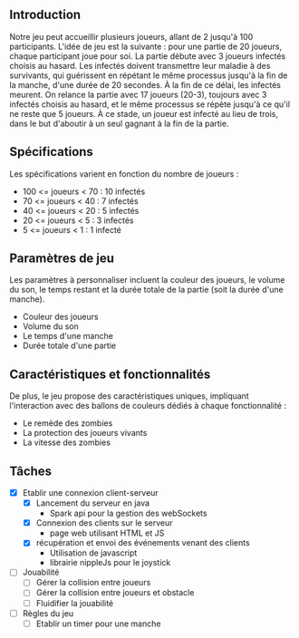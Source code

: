 ## Introduction

Notre jeu peut accueillir plusieurs joueurs, allant de 2 jusqu'à 100 participants. L'idée de jeu est la suivante : pour une partie de 20 joueurs, chaque participant joue pour soi. La partie débute avec 3 joueurs infectés choisis au hasard. Les infectés doivent transmettre leur maladie à des survivants, qui guérissent en répétant le même processus jusqu'à la fin de la manche, d'une durée de 20 secondes. À la fin de ce délai, les infectés meurent. On relance la partie avec 17 joueurs (20-3), toujours avec 3 infectés choisis au hasard, et le même processus se répète jusqu'à ce qu'il ne reste que 5 joueurs. À ce stade, un joueur est infecté au lieu de trois, dans le but d'aboutir à un seul gagnant à la fin de la partie. 

## Spécifications

Les spécifications varient en fonction du nombre de joueurs : 
 - 100 <= joueurs < 70 : 10 infectés 
 - 70 <= joueurs < 40 : 7 infectés 
 - 40 <= joueurs < 20 : 5 infectés 
 - 20 <= joueurs < 5 : 3 infectés 
 - 5 <= joueurs < 1 : 1 infecté 

## Paramètres de jeu

Les paramètres à personnaliser incluent la couleur des joueurs, le volume du son, le temps restant et la durée totale de la partie (soit la durée d'une manche).

 - Couleur des joueurs
 - Volume du son
 - Le temps d'une manche
 - Durée totale d'une partie


## Caractéristiques et fonctionnalités

De plus, le jeu propose des caractéristiques uniques, impliquant l'interaction avec des ballons de couleurs dédiés à chaque fonctionnalité : 

 - Le remède des zombies 
 - La protection des joueurs vivants 
 - La vitesse des zombies 

## Tâches

- [x] Etablir une connexion client-serveur
    - [x] Lancement du serveur en java
        - Spark api pour la gestion des webSockets
    - [x] Connexion des clients sur le serveur
        - page web utilisant HTML et JS
    - [x] récupération et envoi des événements venant des clients
        - Utilisation de javascript
        - librairie nippleJs pour le joystick

- [ ] Jouabilité
    - [ ] Gérer la collision entre joueurs
    - [ ] Gérer la collision entre joueurs et obstacle
    - [ ] Fluidifier la jouabilité

- [ ] Règles du jeu
    - [ ] Etablir un timer pour une manche
